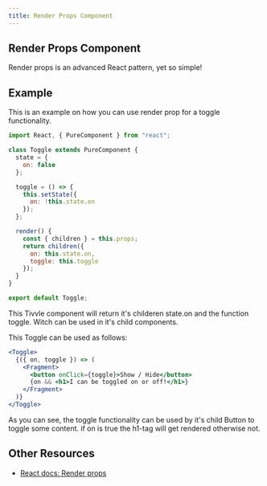 ```yaml
---
title: Render Props Component
---
```


## Render Props Component

Render props is an advanced React pattern, yet so simple!

## Example

This is an example on how you can use render prop for a toggle functionality.

```jsx
import React, { PureComponent } from "react";

class Toggle extends PureComponent {
  state = {
    on: false
  };

  toggle = () => {
    this.setState({
      on: !this.state.on
    });
  };

  render() {
    const { children } = this.props;
    return children({
      on: this.state.on,
      toggle: this.toggle
    });
  }
}

export default Toggle;
```

This Tivvle component will return it's childeren state.on and the function toggle. Witch can be used in it's child components.

This Toggle can be used as follows:

```jsx
<Toggle>
  {({ on, toggle }) => (
    <Fragment>
      <button onClick={toggle}>Show / Hide</button>
      {on && <h1>I can be toggled on or off!</h1>}
    </Fragment>
  )}
</Toggle>
```

As you can see, the toggle functionality can be used by it's child Button to toggle some content. if on is true the h1-tag will get rendered otherwise not.

## Other Resources

* [React docs: Render props](https://reactjs.org/docs/render-props.html)
